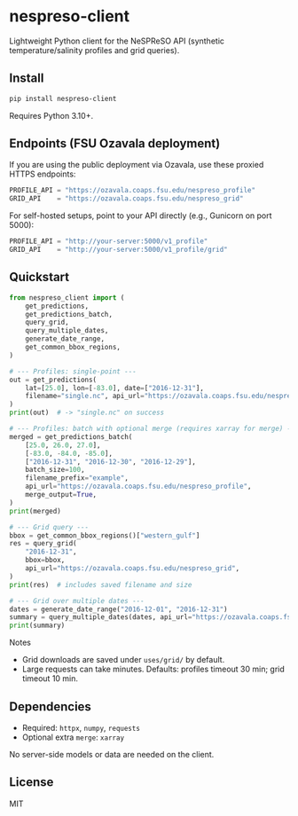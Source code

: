 # nespreso-client

Lightweight Python client for the NeSPReSO API (synthetic temperature/salinity profiles and grid queries).

## Install

```bash
pip install nespreso-client
```

Requires Python 3.10+.

## Endpoints (FSU Ozavala deployment)

If you are using the public deployment via Ozavala, use these proxied HTTPS endpoints:

```python
PROFILE_API = "https://ozavala.coaps.fsu.edu/nespreso_profile"
GRID_API    = "https://ozavala.coaps.fsu.edu/nespreso_grid"
```

For self-hosted setups, point to your API directly (e.g., Gunicorn on port 5000):

```python
PROFILE_API = "http://your-server:5000/v1_profile"
GRID_API    = "http://your-server:5000/v1_profile/grid"
```

## Quickstart

```python
from nespreso_client import (
    get_predictions,
    get_predictions_batch,
    query_grid,
    query_multiple_dates,
    generate_date_range,
    get_common_bbox_regions,
)

# --- Profiles: single-point ---
out = get_predictions(
    lat=[25.0], lon=[-83.0], date=["2016-12-31"],
    filename="single.nc", api_url="https://ozavala.coaps.fsu.edu/nespreso_profile",
)
print(out)  # -> "single.nc" on success

# --- Profiles: batch with optional merge (requires xarray for merge) ---
merged = get_predictions_batch(
    [25.0, 26.0, 27.0],
    [-83.0, -84.0, -85.0],
    ["2016-12-31", "2016-12-30", "2016-12-29"],
    batch_size=100,
    filename_prefix="example",
    api_url="https://ozavala.coaps.fsu.edu/nespreso_profile",
    merge_output=True,
)
print(merged)

# --- Grid query ---
bbox = get_common_bbox_regions()["western_gulf"]
res = query_grid(
    "2016-12-31",
    bbox=bbox,
    api_url="https://ozavala.coaps.fsu.edu/nespreso_grid",
)
print(res)  # includes saved filename and size

# --- Grid over multiple dates ---
dates = generate_date_range("2016-12-01", "2016-12-31")
summary = query_multiple_dates(dates, api_url="https://ozavala.coaps.fsu.edu/nespreso_grid")
print(summary)
```

Notes
- Grid downloads are saved under `uses/grid/` by default.
- Large requests can take minutes. Defaults: profiles timeout 30 min; grid timeout 10 min.

## Dependencies

- Required: `httpx`, `numpy`, `requests`
- Optional extra `merge`: `xarray`

No server-side models or data are needed on the client.

## License

MIT
